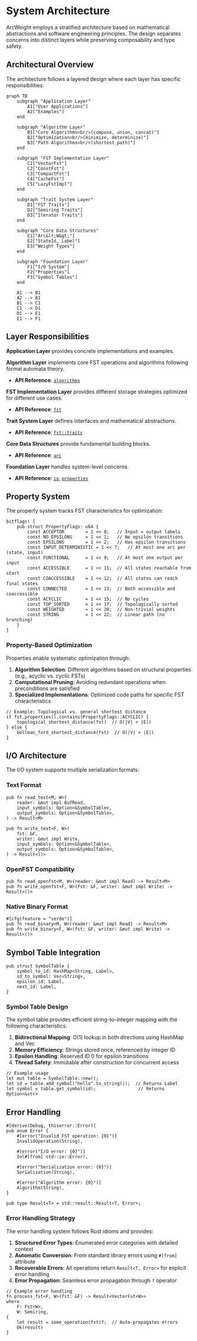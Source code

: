 # System Architecture

ArcWeight employs a stratified architecture based on mathematical abstractions and software engineering principles. The design separates concerns into distinct layers while preserving composability and type safety.

## Architectural Overview

The architecture follows a layered design where each layer has specific responsibilities:

```mermaid
graph TB
    subgraph "Application Layer"
        A1["User Applications"]
        A2["Examples"]
    end
    
    subgraph "Algorithm Layer"
        B1["Core Algorithms<br/>(compose, union, concat)"]
        B2["Optimization<br/>(minimize, determinize)"]
        B3["Path Algorithms<br/>(shortest_path)"]
    end
    
    subgraph "FST Implementation Layer"
        C1["VectorFst"]
        C2["ConstFst"]
        C3["CompactFst"]
        C4["CacheFst"]
        C5["LazyFstImpl"]
    end
    
    subgraph "Trait System Layer"
        D1["FST Traits"]
        D2["Semiring Traits"]
        D3["Iterator Traits"]
    end
    
    subgraph "Core Data Structures"
        E1["Arc&lt;W&gt;"]
        E2["StateId, Label"]
        E3["Weight Types"]
    end
    
    subgraph "Foundation Layer"
        F1["I/O System"]
        F2["Properties"]
        F3["Symbol Tables"]
    end
    
    A1 --> B1
    A2 --> B1
    B1 --> C1
    C1 --> D1
    D1 --> E1
    E1 --> F1
```

## Layer Responsibilities

**Application Layer** provides concrete implementations and examples.

**Algorithm Layer** implements core FST operations and algorithms following formal automata theory.
- **API Reference**: [`algorithms`](https://docs.rs/arcweight/latest/arcweight/algorithms/)

**FST Implementation Layer** provides different storage strategies optimized for different use cases.
- **API Reference**: [`fst`](https://docs.rs/arcweight/latest/arcweight/fst/)

**Trait System Layer** defines interfaces and mathematical abstractions.
- **API Reference**: [`fst::traits`](https://docs.rs/arcweight/latest/arcweight/fst/traits/)

**Core Data Structures** provide fundamental building blocks.
- **API Reference**: [`arc`](https://docs.rs/arcweight/latest/arcweight/arc/)

**Foundation Layer** handles system-level concerns.
- **API Reference**: [`io`](https://docs.rs/arcweight/latest/arcweight/io/), [`properties`](https://docs.rs/arcweight/latest/arcweight/properties/)

## Property System

The property system tracks FST characteristics for optimization:

```rust,ignore
bitflags! {
    pub struct PropertyFlags: u64 {
        const ACCEPTOR        = 1 << 0;   // Input = output labels
        const NO_EPSILONS     = 1 << 1;   // No epsilon transitions
        const EPSILONS        = 1 << 2;   // Has epsilon transitions
        const INPUT_DETERMINISTIC = 1 << 7;   // At most one arc per (state, input)
        const FUNCTIONAL      = 1 << 9;   // At most one output per input
        const ACCESSIBLE      = 1 << 11;  // All states reachable from start
        const COACCESSIBLE    = 1 << 12;  // All states can reach final states
        const CONNECTED       = 1 << 13;  // Both accessible and coaccessible
        const ACYCLIC         = 1 << 15;  // No cycles
        const TOP_SORTED      = 1 << 17;  // Topologically sorted
        const WEIGHTED        = 1 << 20;  // Non-trivial weights
        const STRING          = 1 << 22;  // Linear path (no branching)
    }
}
```

### Property-Based Optimization

Properties enable systematic optimization through:

1. **Algorithm Selection**: Different algorithms based on structural properties (e.g., acyclic vs. cyclic FSTs)
2. **Computational Pruning**: Avoiding redundant operations when preconditions are satisfied
3. **Specialized Implementations**: Optimized code paths for specific FST characteristics

```rust,ignore
// Example: Topological vs. general shortest distance
if fst.properties().contains(PropertyFlags::ACYCLIC) {
    topological_shortest_distance(fst)  // O(|V| + |E|)
} else {
    bellman_ford_shortest_distance(fst)  // O(|V| × |E|)
}
```

## I/O Architecture

The I/O system supports multiple serialization formats:

### Text Format
```rust,ignore
pub fn read_text<M, W>(
    reader: &mut impl BufRead,
    input_symbols: Option<&SymbolTable>,
    output_symbols: Option<&SymbolTable>,
) -> Result<M>

pub fn write_text<F, W>(
    fst: &F,
    writer: &mut impl Write,
    input_symbols: Option<&SymbolTable>,
    output_symbols: Option<&SymbolTable>,
) -> Result<()>
```

### OpenFST Compatibility
```rust,ignore
pub fn read_openfst<M, W>(reader: &mut impl Read) -> Result<M>
pub fn write_openfst<F, W>(fst: &F, writer: &mut impl Write) -> Result<()>
```

### Native Binary Format
```rust,ignore
#[cfg(feature = "serde")]
pub fn read_binary<M, W>(reader: &mut impl Read) -> Result<M>
pub fn write_binary<F, W>(fst: &F, writer: &mut impl Write) -> Result<()>
```

## Symbol Table Integration

```rust,ignore
pub struct SymbolTable {
    symbol_to_id: HashMap<String, Label>,
    id_to_symbol: Vec<String>,
    epsilon_id: Label,
    next_id: Label,
}
```

### Symbol Table Design

The symbol table provides efficient string-to-integer mapping with the following characteristics:

1. **Bidirectional Mapping**: O(1) lookup in both directions using HashMap and Vec
2. **Memory Efficiency**: Strings stored once, referenced by integer ID
3. **Epsilon Handling**: Reserved ID 0 for epsilon transitions
4. **Thread Safety**: Immutable after construction for concurrent access

```rust,ignore
// Example usage
let mut table = SymbolTable::new();
let id = table.add_symbol("hello".to_string());  // Returns Label
let symbol = table.get_symbol(id);                // Returns Option<&str>
```

## Error Handling

```rust,ignore
#[derive(Debug, thiserror::Error)]
pub enum Error {
    #[error("Invalid FST operation: {0}")]
    InvalidOperation(String),

    #[error("I/O error: {0}")]
    Io(#[from] std::io::Error),

    #[error("Serialization error: {0}")]
    Serialization(String),

    #[error("Algorithm error: {0}")]
    Algorithm(String),
}

pub type Result<T> = std::result::Result<T, Error>;
```

### Error Handling Strategy

The error handling system follows Rust idioms and provides:

1. **Structured Error Types**: Enumerated error categories with detailed context
2. **Automatic Conversion**: From standard library errors using `#[from]` attribute
3. **Recoverable Errors**: All operations return `Result<T, Error>` for explicit error handling
4. **Error Propagation**: Seamless error propagation through `?` operator

```rust,ignore
// Example error handling
fn process_fst<F, W>(fst: &F) -> Result<VectorFst<W>>
where
    F: Fst<W>,
    W: Semiring,
{
    let result = some_operation(fst)?;  // Auto-propagates errors
    Ok(result)
}
```